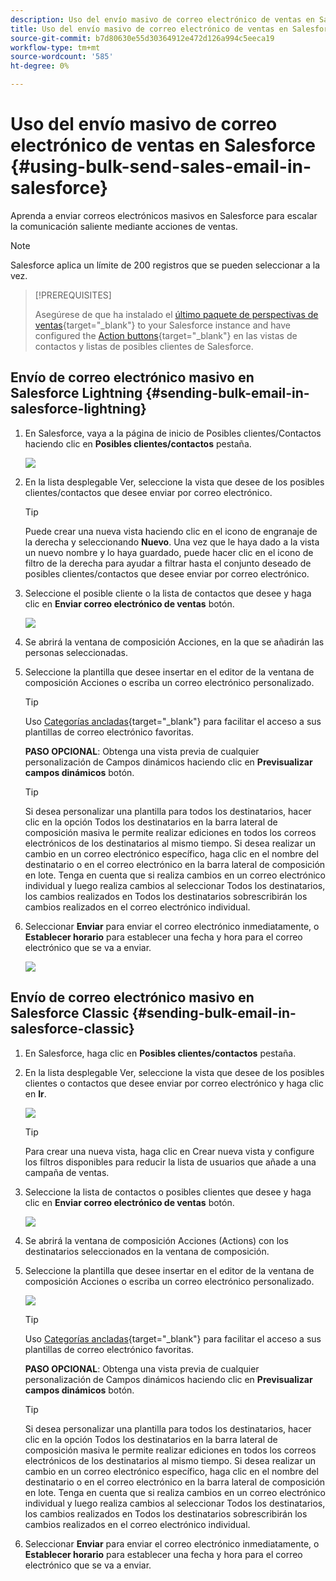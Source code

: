 ```yaml
---
description: Uso del envío masivo de correo electrónico de ventas en Salesforce - Documentos de Marketo - Documentación del producto
title: Uso del envío masivo de correo electrónico de ventas en Salesforce
source-git-commit: b7d80630e55d30364912e472d126a994c5eeca19
workflow-type: tm+mt
source-wordcount: '585'
ht-degree: 0%

---
```


# Uso del envío masivo de correo electrónico de ventas en Salesforce {#using-bulk-send-sales-email-in-salesforce}

Aprenda a enviar correos electrónicos masivos en Salesforce para escalar la comunicación saliente mediante acciones de ventas.

>[!NOTE]
>
>Salesforce aplica un límite de 200 registros que se pueden seleccionar a la vez.

>[!PREREQUISITES]
>
>Asegúrese de que ha instalado el [último paquete de perspectivas de ventas](/help/marketo/product-docs/marketo-sales-insight/msi-for-salesforce/upgrading/upgrading-your-msi-package.md){target="_blank"} to your Salesforce instance and have configured the [Action buttons](/help/marketo/product-docs/marketo-sales-insight/actions/crm/salesforce-package-configuration/add-action-buttons-to-salesforce-list-view.md){target="_blank"} en las vistas de contactos y listas de posibles clientes de Salesforce.

## Envío de correo electrónico masivo en Salesforce Lightning {#sending-bulk-email-in-salesforce-lightning}

1. En Salesforce, vaya a la página de inicio de Posibles clientes/Contactos haciendo clic en **Posibles clientes/contactos** pestaña.

   ![](assets/using-bulk-send-sales-email-in-salesforce-1.png)

1. En la lista desplegable Ver, seleccione la vista que desee de los posibles clientes/contactos que desee enviar por correo electrónico.

   >[!TIP]
   >
   >Puede crear una nueva vista haciendo clic en el icono de engranaje de la derecha y seleccionando **Nuevo**. Una vez que le haya dado a la vista un nuevo nombre y lo haya guardado, puede hacer clic en el icono de filtro de la derecha para ayudar a filtrar hasta el conjunto deseado de posibles clientes/contactos que desee enviar por correo electrónico.

1. Seleccione el posible cliente o la lista de contactos que desee y haga clic en **Enviar correo electrónico de ventas** botón.

   ![](assets/using-bulk-send-sales-email-in-salesforce-2.png)

1. Se abrirá la ventana de composición Acciones, en la que se añadirán las personas seleccionadas.

1. Seleccione la plantilla que desee insertar en el editor de la ventana de composición Acciones o escriba un correo electrónico personalizado.

   >[!TIP]
   >
   >Uso [Categorías ancladas](/help/marketo/product-docs/marketo-sales-insight/actions/email/using-the-compose-window/using-a-template-in-the-compose-window.md#pinning-template-categories-in-the-compose-window){target="_blank"} para facilitar el acceso a sus plantillas de correo electrónico favoritas.

   **PASO OPCIONAL**: Obtenga una vista previa de cualquier personalización de Campos dinámicos haciendo clic en **Previsualizar campos dinámicos** botón.

   >[!TIP]
   >
   >Si desea personalizar una plantilla para todos los destinatarios, hacer clic en la opción Todos los destinatarios en la barra lateral de composición masiva le permite realizar ediciones en todos los correos electrónicos de los destinatarios al mismo tiempo. Si desea realizar un cambio en un correo electrónico específico, haga clic en el nombre del destinatario o en el correo electrónico en la barra lateral de composición en lote. Tenga en cuenta que si realiza cambios en un correo electrónico individual y luego realiza cambios al seleccionar Todos los destinatarios, los cambios realizados en Todos los destinatarios sobrescribirán los cambios realizados en el correo electrónico individual.

1. Seleccionar **Enviar** para enviar el correo electrónico inmediatamente, o **Establecer horario** para establecer una fecha y hora para el correo electrónico que se va a enviar.

   ![](assets/using-bulk-send-sales-email-in-salesforce-3.png)

## Envío de correo electrónico masivo en Salesforce Classic {#sending-bulk-email-in-salesforce-classic}

1. En Salesforce, haga clic en **Posibles clientes/contactos** pestaña.

1. En la lista desplegable Ver, seleccione la vista que desee de los posibles clientes o contactos que desee enviar por correo electrónico y haga clic en **Ir**.

   ![](assets/using-bulk-send-sales-email-in-salesforce-4.png)

   >[!TIP]
   >
   >Para crear una nueva vista, haga clic en Crear nueva vista y configure los filtros disponibles para reducir la lista de usuarios que añade a una campaña de ventas.

1. Seleccione la lista de contactos o posibles clientes que desee y haga clic en **Enviar correo electrónico de ventas** botón.

   ![](assets/using-bulk-send-sales-email-in-salesforce-5.png)

1. Se abrirá la ventana de composición Acciones (Actions) con los destinatarios seleccionados en la ventana de composición.

1. Seleccione la plantilla que desee insertar en el editor de la ventana de composición Acciones o escriba un correo electrónico personalizado.

   ![](assets/using-bulk-send-sales-email-in-salesforce-6.png)

   >[!TIP]
   >
   >Uso [Categorías ancladas](/help/marketo/product-docs/marketo-sales-insight/actions/email/using-the-compose-window/using-a-template-in-the-compose-window.md#pinning-template-categories-in-the-compose-window){target="_blank"} para facilitar el acceso a sus plantillas de correo electrónico favoritas.

   **PASO OPCIONAL**: Obtenga una vista previa de cualquier personalización de Campos dinámicos haciendo clic en **Previsualizar campos dinámicos** botón.

   >[!TIP]
   >
   >Si desea personalizar una plantilla para todos los destinatarios, hacer clic en la opción Todos los destinatarios en la barra lateral de composición masiva le permite realizar ediciones en todos los correos electrónicos de los destinatarios al mismo tiempo. Si desea realizar un cambio en un correo electrónico específico, haga clic en el nombre del destinatario o en el correo electrónico en la barra lateral de composición en lote. Tenga en cuenta que si realiza cambios en un correo electrónico individual y luego realiza cambios al seleccionar Todos los destinatarios, los cambios realizados en Todos los destinatarios sobrescribirán los cambios realizados en el correo electrónico individual.

1. Seleccionar **Enviar** para enviar el correo electrónico inmediatamente, o **Establecer horario** para establecer una fecha y hora para el correo electrónico que se va a enviar.

